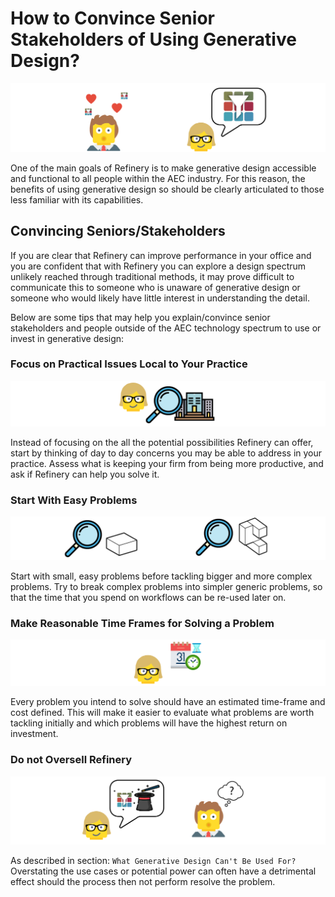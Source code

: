 # How to Convince Senior Stakeholders of Using Generative Design?

![](../.gitbook/assets/introstakeholders.png)

One of the main goals of Refinery is to make generative design accessible and functional to all people within the AEC industry. For this reason, the benefits of using generative design so should be clearly articulated to those less familiar with its capabilities. 

## Convincing Seniors/Stakeholders

If you are clear that Refinery can improve performance in your office and you are confident that with Refinery you can explore a design spectrum unlikely reached through traditional methods, it may prove difficult to communicate this to someone who is unaware of generative design or someone who would likely have little interest in understanding the detail.  

Below are some tips that may help you explain/convince senior stakeholders and people outside of the AEC technology spectrum to use or invest in generative design:

### Focus on Practical Issues Local to Your Practice

![](../.gitbook/assets/localproblems%20%281%29.png)

Instead of focusing on the all the potential possibilities Refinery can offer, start by thinking of day to day concerns you may be able to address in your practice. Assess what is keeping your firm from being more productive, and ask if Refinery can help you solve it.

### Start With Easy Problems

![](../.gitbook/assets/easyproblems.png)

Start with small, easy problems before tackling bigger and more complex problems. Try to break complex problems into simpler generic problems, so that the time that you spend on workflows can be re-used later on. 

### Make Reasonable Time Frames for Solving a Problem

![](../.gitbook/assets/timeframes.png)

Every problem you intend to solve should have an estimated time-frame and cost defined. This will make it easier to evaluate what problems are worth tackling initially and which problems will have the highest return on investment. 

### Do not Oversell Refinery

![](../.gitbook/assets/oversell.png)

As described in section: `What Generative Design Can't Be Used For?` Overstating the use cases or potential power can often have a detrimental effect should the process then not perform resolve the problem.  

